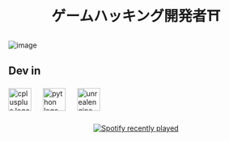 <h1 align="center">ゲームハッキング開発者⛩️</h1>

###

![image](https://i.pinimg.com/originals/87/fe/e8/87fee894a415bd75f391225afc54c441.gif)

###

<h2 align="left">Dev in</h2>

###

<div align="left">
  <img src="https://cdn.jsdelivr.net/gh/devicons/devicon/icons/cplusplus/cplusplus-original.svg" height="45" alt="cplusplus logo"  />
  <img width="15" />
  <img src="https://cdn.jsdelivr.net/gh/devicons/devicon/icons/python/python-original.svg" height="45" alt="python logo"  />
  <img width="15" />
  <img src="https://cdn.jsdelivr.net/gh/devicons/devicon/icons/unrealengine/unrealengine-original.svg" height="45" alt="unrealengine logo"  />
</div>

###

<div align="center">
  <a href="https://open.spotify.com/intl-pt/album/6s1Ivk33pJbOnfDazaWXZx?si=dcN8Cxl8T5m3GdQSWa_UOQ">
    <img src="https://open.spotify.com/intl-pt/album/6s1Ivk33pJbOnfDazaWXZx?si=dcN8Cxl8T5m3GdQSWa_UOQ" alt="Spotify recently played"  />
  </a>
</div>

###
